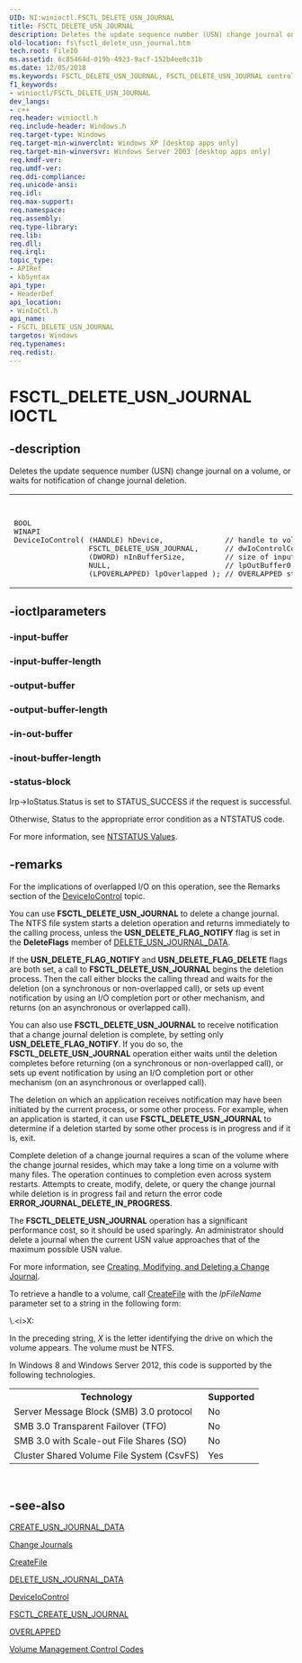 ```yaml
---
UID: NI:winioctl.FSCTL_DELETE_USN_JOURNAL
title: FSCTL_DELETE_USN_JOURNAL
description: Deletes the update sequence number (USN) change journal on a volume, or waits for notification of change journal deletion.
old-location: fs\fsctl_delete_usn_journal.htm
tech.root: FileIO
ms.assetid: 6c85464d-019b-4923-9acf-152b4ee8c31b
ms.date: 12/05/2018
ms.keywords: FSCTL_DELETE_USN_JOURNAL, FSCTL_DELETE_USN_JOURNAL control, FSCTL_DELETE_USN_JOURNAL control code [Files], _win32_fsctl_delete_usn_journal, base.fsctl_delete_usn_journal, fs.fsctl_delete_usn_journal, winioctl/FSCTL_DELETE_USN_JOURNAL
f1_keywords:
- winioctl/FSCTL_DELETE_USN_JOURNAL
dev_langs:
- c++
req.header: winioctl.h
req.include-header: Windows.h
req.target-type: Windows
req.target-min-winverclnt: Windows XP [desktop apps only]
req.target-min-winversvr: Windows Server 2003 [desktop apps only]
req.kmdf-ver: 
req.umdf-ver: 
req.ddi-compliance: 
req.unicode-ansi: 
req.idl: 
req.max-support: 
req.namespace: 
req.assembly: 
req.type-library: 
req.lib: 
req.dll: 
req.irql: 
topic_type:
- APIRef
- kbSyntax
api_type:
- HeaderDef
api_location:
- WinIoCtl.h
api_name:
- FSCTL_DELETE_USN_JOURNAL
targetos: Windows
req.typenames: 
req.redist: 
---
```


# FSCTL_DELETE_USN_JOURNAL IOCTL


## -description


Deletes the update sequence number (USN) change journal on a volume, or waits for notification of 
    change journal deletion.
<div class="code"><span codelanguage="ManagedCPlusPlus"><table>
<tr>
<th>C++</th>
</tr>
<tr>
<td>
<pre>BOOL 
WINAPI 
DeviceIoControl( (HANDLE) hDevice,              // handle to volume
                 FSCTL_DELETE_USN_JOURNAL,      // dwIoControlCode(LPVOID) lpInBuffer,           // input buffer
                 (DWORD) nInBufferSize,         // size of input buffer
                 NULL,                          // lpOutBuffer0,                             // nOutBufferSize(LPDWORD) lpBytesReturned,     // number of bytes returned
                 (LPOVERLAPPED) lpOverlapped ); // OVERLAPPED structure</pre>
</td>
</tr>
</table></span></div>

## -ioctlparameters




### -input-buffer



<text></text>




### -input-buffer-length



<text></text>




### -output-buffer



<text></text>




### -output-buffer-length



<text></text>




### -in-out-buffer



<text></text>




### -inout-buffer-length



<text></text>




### -status-block



Irp->IoStatus.Status is set to STATUS_SUCCESS if the request is successful.

Otherwise, Status to the appropriate error condition as a NTSTATUS code. 

For more information, see [NTSTATUS Values](https://docs.microsoft.com/windows-hardware/drivers/kernel/ntstatus-values).




## -remarks



For the implications of overlapped I/O on this operation, see the Remarks section of the 
    <a href="https://docs.microsoft.com/windows/desktop/api/ioapiset/nf-ioapiset-deviceiocontrol">DeviceIoControl</a> topic.

You can use <b>FSCTL_DELETE_USN_JOURNAL</b> to delete 
    a change journal. The NTFS file system starts a deletion operation and returns immediately to the calling process, 
    unless the <b>USN_DELETE_FLAG_NOTIFY</b> flag is set in the 
    <b>DeleteFlags</b> member of 
    <a href="https://docs.microsoft.com/windows/desktop/api/winioctl/ns-winioctl-delete_usn_journal_data">DELETE_USN_JOURNAL_DATA</a>.

If the <b>USN_DELETE_FLAG_NOTIFY</b> and <b>USN_DELETE_FLAG_DELETE</b> 
    flags are both set, a call to 
    <b>FSCTL_DELETE_USN_JOURNAL</b> begins the deletion 
    process. Then the call either blocks the calling thread and waits for the deletion (on a synchronous or 
    non-overlapped call), or sets up event notification by using an I/O completion port or other mechanism, and 
    returns (on an asynchronous or overlapped call).

You can also use <b>FSCTL_DELETE_USN_JOURNAL</b> to 
    receive notification that a change journal deletion is complete, by setting only 
    <b>USN_DELETE_FLAG_NOTIFY</b>. If you do so, the 
    <b>FSCTL_DELETE_USN_JOURNAL</b> operation either waits 
    until the deletion completes before returning (on a synchronous or non-overlapped call), or sets up event 
    notification by using an I/O completion port or other mechanism (on an asynchronous or overlapped call).

The deletion on which an application receives notification may have been initiated by the current process, or 
    some other process. For example, when an application is started, it can use 
    <b>FSCTL_DELETE_USN_JOURNAL</b> to determine if a 
    deletion started by some other process is in progress and if it is, exit.

Complete deletion of a change journal requires a scan of the volume where the change journal resides, which 
    may take a long time on a volume with many files. The operation continues to completion even across system 
    restarts. Attempts to create, modify, delete, or query the change journal while deletion is in progress fail and 
    return the error code <b>ERROR_JOURNAL_DELETE_IN_PROGRESS</b>.

The <b>FSCTL_DELETE_USN_JOURNAL</b> operation has a 
    significant performance cost, so it should be used sparingly. An administrator should delete a journal when the 
    current USN value approaches that of the maximum possible USN value.

For more information, see 
     <a href="https://docs.microsoft.com/windows/desktop/FileIO/creating-modifying-and-deleting-a-change-journal">Creating, Modifying, and Deleting a Change Journal</a>.

To retrieve a handle to a volume, call 
     <a href="https://docs.microsoft.com/windows/desktop/api/fileapi/nf-fileapi-createfilea">CreateFile</a> with the 
     <i>lpFileName</i> parameter set to a string in the following form:

\\.\<i>X</i>:

In the preceding string, <i>X</i> is the letter identifying the drive on which the volume 
     appears. The volume must be NTFS.

In Windows 8 and Windows Server 2012, this code is supported by the following technologies.

<table>
<tr>
<th>Technology</th>
<th>Supported</th>
</tr>
<tr>
<td>
Server Message Block (SMB) 3.0 protocol

</td>
<td>
No

</td>
</tr>
<tr>
<td>
SMB 3.0 Transparent Failover (TFO)

</td>
<td>
No

</td>
</tr>
<tr>
<td>
SMB 3.0 with Scale-out File Shares (SO)

</td>
<td>
No

</td>
</tr>
<tr>
<td>
Cluster Shared Volume File System (CsvFS)

</td>
<td>
Yes

</td>
</tr>
</table>
 




## -see-also




<a href="https://docs.microsoft.com/windows/desktop/api/winioctl/ns-winioctl-create_usn_journal_data">CREATE_USN_JOURNAL_DATA</a>



<a href="https://docs.microsoft.com/windows/desktop/FileIO/change-journals">Change Journals</a>



<a href="https://docs.microsoft.com/windows/desktop/api/fileapi/nf-fileapi-createfilea">CreateFile</a>



<a href="https://docs.microsoft.com/windows/desktop/api/winioctl/ns-winioctl-delete_usn_journal_data">DELETE_USN_JOURNAL_DATA</a>



<a href="https://docs.microsoft.com/windows/desktop/api/ioapiset/nf-ioapiset-deviceiocontrol">DeviceIoControl</a>



<a href="https://docs.microsoft.com/windows/desktop/api/winioctl/ni-winioctl-fsctl_create_usn_journal">FSCTL_CREATE_USN_JOURNAL</a>



<a href="https://docs.microsoft.com/windows/desktop/api/minwinbase/ns-minwinbase-overlapped">OVERLAPPED</a>



<a href="https://docs.microsoft.com/windows/desktop/FileIO/volume-management-control-codes">Volume Management Control Codes</a>
 

 

